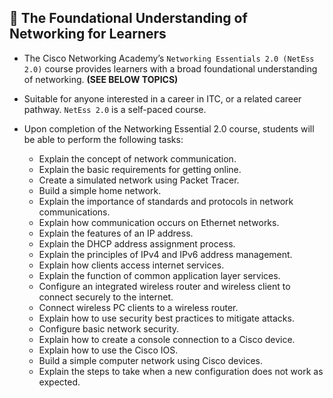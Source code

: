 
## 📡 The Foundational Understanding of Networking for Learners

- The Cisco Networking Academy’s `Networking Essentials 2.0 (NetEss 2.0)` course provides learners with a broad foundational understanding of networking. **(SEE BELOW TOPICS)**

- Suitable for anyone interested in a career in ITC, or a related career pathway. `NetEss 2.0` is a self-paced course.

- Upon completion of the Networking Essential 2.0 course, students will be able to perform the following tasks:

    - Explain the concept of network communication.
    - Explain the basic requirements for getting online.
    - Create a simulated network using Packet Tracer.
    - Build a simple home network.
    - Explain the importance of standards and protocols in network communications.
    - Explain how communication occurs on Ethernet networks.
    - Explain the features of an IP address.
    - Explain the DHCP address assignment process.
    - Explain the principles of IPv4 and IPv6 address management.
    - Explain how clients access internet services.
    - Explain the function of common application layer services.
    - Configure an integrated wireless router and wireless client to connect securely to the internet.
    - Connect wireless PC clients to a wireless router.
    - Explain how to use security best practices to mitigate attacks.
    - Configure basic network security.
    - Explain how to create a console connection to a Cisco device.
    - Explain how to use the Cisco IOS.
    - Build a simple computer network using Cisco devices.
    - Explain the steps to take when a new configuration does not work as expected.


